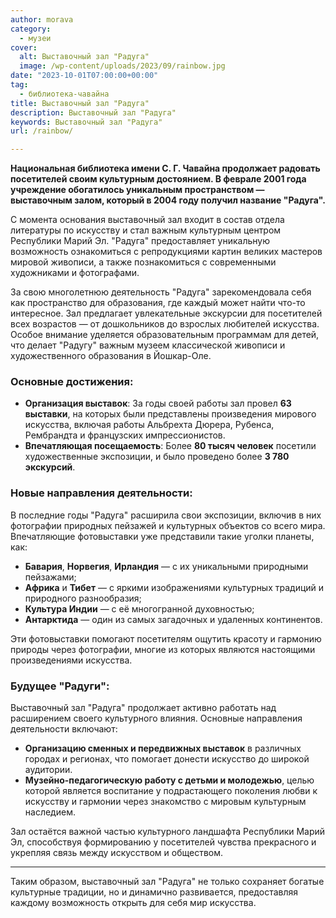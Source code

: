 ```yaml
---
author: morava
category:
  - музеи
cover:
  alt: Выставочный зал "Радуга"
  image: /wp-content/uploads/2023/09/rainbow.jpg
date: "2023-10-01T07:00:00+00:00"
tag:
  - библиотека-чавайна
title: Выставочный зал "Радуга"
description: Выставочный зал "Радуга"
keywords: Выставочный зал "Радуга"
url: /rainbow/

---
```

**Национальная библиотека имени С. Г. Чавайна продолжает радовать посетителей своим культурным достоянием. В феврале 2001 года учреждение обогатилось уникальным пространством — выставочным залом, который в 2004 году получил название "Радуга".**

С момента основания выставочный зал входит в состав отдела литературы по искусству и стал важным культурным центром Республики Марий Эл. "Радуга" предоставляет уникальную возможность ознакомиться с репродукциями картин великих мастеров мировой живописи, а также познакомиться с современными художниками и фотографами.

За свою многолетнюю деятельность "Радуга" зарекомендовала себя как пространство для образования, где каждый может найти что-то интересное. Зал предлагает увлекательные экскурсии для посетителей всех возрастов — от дошкольников до взрослых любителей искусства. Особое внимание уделяется образовательным программам для детей, что делает "Радугу" важным музеем классической живописи и художественного образования в Йошкар-Оле.

### Основные достижения:

- **Организация выставок**: За годы своей работы зал провел **63 выставки**, на которых были представлены произведения мирового искусства, включая работы Альбрехта Дюрера, Рубенса, Рембрандта и французских импрессионистов.
- **Впечатляющая посещаемость**: Более **80 тысяч человек** посетили художественные экспозиции, и было проведено более **3 780 экскурсий**.

### Новые направления деятельности:

В последние годы "Радуга" расширила свои экспозиции, включив в них фотографии природных пейзажей и культурных объектов со всего мира. Впечатляющие фотовыставки уже представили такие уголки планеты, как:

- **Бавария**, **Норвегия**, **Ирландия** — с их уникальными природными пейзажами;
- **Африка** и **Тибет** — с яркими изображениями культурных традиций и природного разнообразия;
- **Культура Индии** — с её многогранной духовностью;
- **Антарктида** — один из самых загадочных и удаленных континентов.

Эти фотовыставки помогают посетителям ощутить красоту и гармонию природы через фотографии, многие из которых являются настоящими произведениями искусства.

### Будущее "Радуги":

Выставочный зал "Радуга" продолжает активно работать над расширением своего культурного влияния. Основные направления деятельности включают:

- **Организацию сменных и передвижных выставок** в различных городах и регионах, что помогает донести искусство до широкой аудитории.
- **Музейно-педагогическую работу с детьми и молодежью**, целью которой является воспитание у подрастающего поколения любви к искусству и гармонии через знакомство с мировым культурным наследием.

Зал остаётся важной частью культурного ландшафта Республики Марий Эл, способствуя формированию у посетителей чувства прекрасного и укрепляя связь между искусством и обществом.

* * *

Таким образом, выставочный зал "Радуга" не только сохраняет богатые культурные традиции, но и динамично развивается, предоставляя каждому возможность открыть для себя мир искусства.
